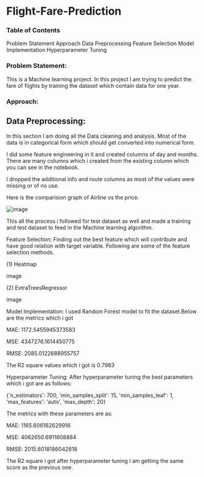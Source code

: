 # Flight-Fare-Prediction

### Table of Contents
Problem Statement
Approach
Data Preprocessing
Feature Selection
Model Implementation
Hyperparameter Tuning

### Problem Statement:
This is a Machine learning project. In this project I am trying to predict the fare of flights by training the dataset which contain data for one year.

### Approach:
## Data Preprocessing:
In this section I am doing all the Data cleaning and analysis. Most of the data is in categorical form which should get converted into numerical form.

I did some feature engineering in it and created columns of day and months. There are many columns which i created from the existing column which you can see in the notebook.

I dropped the additional info and route columns as most of the values were missing or of no use.

Here is the comparision graph of Airline vs the price.

![image](https://user-images.githubusercontent.com/84588705/148720694-0a89482a-8b4b-4780-8433-851c7638fbd6.png)



This all the process i followed for test dataset as well and made a training and test dataset to feed in the Machine learning algorithm.

Feature Selection:
Finding out the best feature which will contribute and have good relation with target variable. Following are some of the feature selection methods.

(1) Heatmap

image

(2) ExtraTreesRegressor

image

Model Implementation:
I used Random Forest model to fit the dataset.Below are the metrics which i got

MAE: 1172.5455945373583

MSE: 4347276.1614450775

RMSE: 2085.0122688955757

The R2 square values which i got is 0.7983

Hyperparameter Tuning:
After hyperparameter tuning the best parameters which i got are as follows:

{'n_estimators': 700, 'min_samples_split': 15, 'min_samples_leaf': 1, 'max_features': 'auto', 'max_depth': 20}

The metrics with these parameters are as:

MAE: 1165.606162629916

MSE: 4062650.6911608884

RMSE: 2015.6018186042818

The R2 square i got after hyperparameter tuning I am getting the same score as the previous one.

